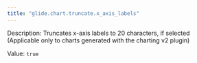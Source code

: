 ```yaml
---
title: "glide.chart.truncate.x_axis_labels"
---
```


Description: Truncates x-axis labels to 20 characters, if selected (Applicable only to charts generated with the charting v2 plugin)

Value: `true`